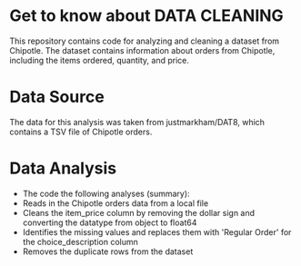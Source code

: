 # Get to know about DATA CLEANING

This repository contains code for analyzing and cleaning a dataset from Chipotle. The dataset contains information about orders from Chipotle, including the items ordered, quantity, and price.

# Data Source
The data for this analysis was taken from justmarkham/DAT8, which contains a TSV file of Chipotle orders.

# Data Analysis

- The code the following analyses (summary): 
- Reads in the Chipotle orders data from a local file 
- Cleans the item_price column by removing the dollar sign and converting the datatype from object to float64
- Identifies the missing values and replaces them with 'Regular Order' for the choice_description column 
- Removes the duplicate rows from the dataset 
